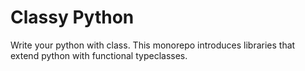 # Classy Python

Write your python with class. This monorepo introduces libraries that extend python with functional typeclasses.
